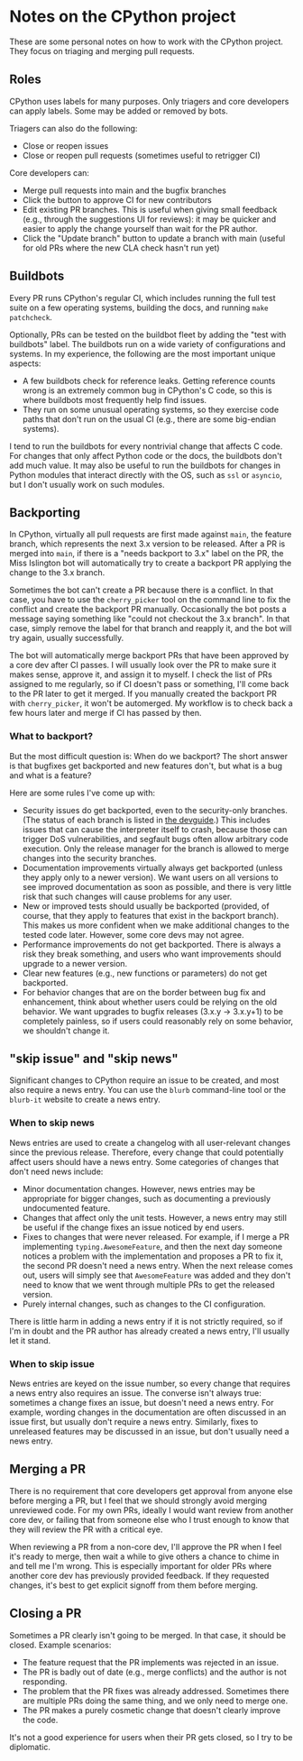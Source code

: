 # Notes on the CPython project

These are some personal notes on how to work with the CPython project. They
focus on triaging and merging pull requests.

## Roles

CPython uses labels for many purposes. Only triagers and core developers
can apply labels. Some may be added or removed by bots.

Triagers can also do the following:

- Close or reopen issues
- Close or reopen pull requests (sometimes useful to retrigger CI)

Core developers can:

- Merge pull requests into main and the bugfix branches
- Click the button to approve CI for new contributors
- Edit existing PR branches. This is useful when giving small
  feedback (e.g., through the suggestions UI for reviews): it may be
  quicker and easier to apply the change yourself than wait for the PR author.
- Click the "Update branch" button to update a branch with main
  (useful for old PRs where the new CLA check hasn't run yet)

## Buildbots

Every PR runs CPython's regular CI, which includes running the full
test suite on a few operating systems, building the docs, and running
`make patchcheck`.

Optionally, PRs can be tested on the buildbot fleet by adding the
"test with buildbots" label. The buildbots run on a wide variety of
configurations and systems. In my experience, the following are the
most important unique aspects:

- A few buildbots check for reference leaks. Getting reference counts
  wrong is an extremely common bug in CPython's C code, so this is
  where buildbots most frequently help find issues.
- They run on some unusual operating systems, so they exercise
  code paths that don't run on the usual CI (e.g., there are some
  big-endian systems).

I tend to run the buildbots for every nontrivial change that affects
C code. For changes that only affect Python code or the docs, the
buildbots don't add much value. It may also be useful to run the
buildbots for changes in Python modules that interact directly
with the OS, such as `ssl` or `asyncio`, but I don't usually work on
such modules.

## Backporting

In CPython, virtually all pull requests are first made against
`main`, the feature branch, which represents the next 3.x version
to be released. After a PR is merged into `main`, if there is a
"needs backport to 3.x" label on the PR, the Miss Islington bot
will automatically try to create a backport PR applying the change
to the 3.x branch.

Sometimes the bot can't create a PR because there is a conflict.
In that case, you have to use the `cherry_picker` tool on the command
line to fix the conflict and create the backport PR manually.
Occasionally the bot posts a message saying something like
"could not checkout the 3.x branch". In that case, simply remove
the label for that branch and reapply it, and the bot will try again, usually
successfully.

The bot will automatically merge backport PRs that have been approved
by a core dev after CI passes. I will usually look over the PR
to make sure it makes sense, approve it, and assign it to myself.
I check the list of PRs assigned to me regularly, so if CI doesn't
pass or something, I'll come back to the PR later to get it merged.
If you manually created the backport PR with `cherry_picker`, it
won't be automerged. My workflow is to check back a few hours later
and merge if CI has passed by then.

### What to backport?

But the most difficult question is: When do we backport? The short
answer is that bugfixes get backported and new features don't, but
what is a bug and what is a feature?

Here are some rules I've come up with:

- Security issues do get backported, even to the security-only branches.
  (The status of each branch is listed in [the devguide](https://devguide.python.org/#status-of-python-branches).)
  This includes issues that can cause the interpreter itself to crash,
  because those can trigger DoS vulnerabilities, and segfault bugs often
  allow arbitrary code execution. Only the release manager for the branch
  is allowed to merge changes into the security branches.
- Documentation improvements virtually always get backported (unless
  they apply only to a newer version). We want users on all versions
  to see improved documentation as soon as possible, and there is very
  little risk that such changes will cause problems for any user.
- New or improved tests should usually be backported (provided, of course,
  that they apply to features that exist in the backport branch). This makes us
  more confident when we make additional changes to the tested code later.
  However, some core devs may not agree.
- Performance improvements do not get backported. There is always a
  risk they break something, and users who want improvements should
  upgrade to a newer version.
- Clear new features (e.g., new functions or parameters) do not get
  backported.
- For behavior changes that are on the border between bug fix and
  enhancement, think about whether users could be relying on the old
  behavior. We want upgrades to bugfix releases (3.x.y -> 3.x.y+1) to
  be completely painless, so if users could reasonably rely on some
  behavior, we shouldn't change it.

## "skip issue" and "skip news"

Significant changes to CPython require an issue to be created, and most
also require a news entry. You can use the `blurb` command-line
tool or the `blurb-it` website to create a news entry.

### When to skip news

News entries are used to create a changelog with all user-relevant
changes since the previous release. Therefore, every change that
could potentially affect users should have a news entry. Some
categories of changes that don't need news include:

- Minor documentation changes. However, news entries may be appropriate
  for bigger changes, such as documenting a previously undocumented
  feature.
- Changes that affect only the unit tests. However, a news entry may
  still be useful if the change fixes an issue noticed by end users.
- Fixes to changes that were never released. For example, if I merge
  a PR implementing `typing.AwesomeFeature`, and then the next day
  someone notices a problem with the implementation and proposes a PR
  to fix it, the second PR doesn't need a news entry. When the next
  release comes out, users will simply see that `AwesomeFeature` was
  added and they don't need to know that we went through multiple PRs
  to get the released version.
- Purely internal changes, such as changes to the CI configuration.

There is little harm in adding a news entry if it is not strictly
required, so if I'm in doubt and the PR author has already created a
news entry, I'll usually let it stand.

### When to skip issue

News entries are keyed on the issue number, so every change that
requires a news entry also requires an issue. The converse isn't always
true: sometimes a change fixes an issue, but doesn't need a news entry.
For example, wording changes in the documentation are often discussed
in an issue first, but usually don't require a news entry. Similarly,
fixes to unreleased features may be discussed in an issue, but don't
usually need a news entry.

## Merging a PR

There is no requirement that core developers get approval from
anyone else before merging a PR, but I feel that we should strongly
avoid merging unreviewed code. For my own PRs, ideally I would
want review from another core dev, or failing that from someone else
who I trust enough to know that they will review the PR with a critical
eye.

When reviewing a PR from a non-core dev, I'll approve the PR when I
feel it's ready to merge, then wait a while to give others a chance
to chime in and tell me I'm wrong. This is especially important for
older PRs where another core dev has previously provided feedback.
If they requested changes, it's best to get explicit signoff from them
before merging.

## Closing a PR

Sometimes a PR clearly isn't going to be merged. In that case, it
should be closed. Example scenarios:

- The feature request that the PR implements was rejected in an issue.
- The PR is badly out of date (e.g., merge conflicts) and the author
  is not responding.
- The problem that the PR fixes was already addressed. Sometimes there
  are multiple PRs doing the same thing, and we only need to merge one.
- The PR makes a purely cosmetic change that doesn't clearly improve
  the code.

It's not a good experience for users when their PR gets closed,
so I try to be diplomatic.
